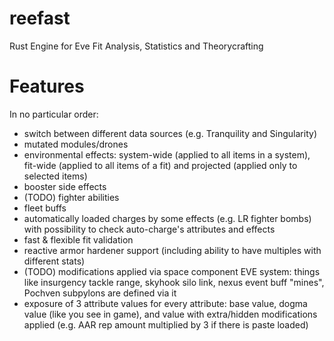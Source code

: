 # reefast
Rust Engine for Eve Fit Analysis, Statistics and Theorycrafting

# Features
In no particular order:
- switch between different data sources (e.g. Tranquility and Singularity)
- mutated modules/drones
- environmental effects: system-wide (applied to all items in a system), fit-wide (applied to all items of a fit) and projected (applied only to selected items)
- booster side effects
- (TODO) fighter abilities
- fleet buffs
- automatically loaded charges by some effects (e.g. LR fighter bombs) with possibility to check auto-charge's attributes and effects
- fast & flexible fit validation
- reactive armor hardener support (including ability to have multiples with different stats)
- (TODO) modifications applied via space component EVE system: things like insurgency tackle range, skyhook silo link, nexus event buff "mines", Pochven subpylons are defined via it
- exposure of 3 attribute values for every attribute: base value, dogma value (like you see in game), and value with extra/hidden modifications applied (e.g. AAR rep amount multiplied by 3 if there is paste loaded)

